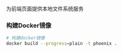 为前端页面提供本地文件系统服务

### 构建Docker镜像

```bash
# 构建docker镜像
docker build --progress=plain -t phoenix .
```

